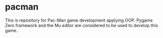 # pacman
This is repository for Pac-Man game development applying OOP. Pygame Zero framework and the Mu editor are considered to be used to develop this game.

